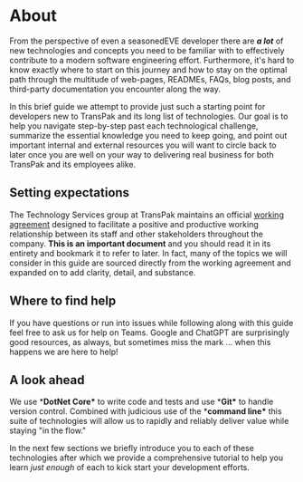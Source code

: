 # About

From the perspective of even a seasonedEVE developer there are ***a lot*** of new technologies and concepts you need to be familiar with to effectively contribute to a modern software engineering effort. Furthermore, it's hard to know exactly where to start on this journey and how to stay on the optimal path through the multitude of web-pages, READMEs, FAQs, blog posts, and third-party documentation you encounter along the way.

In this brief guide we attempt to provide just such a starting point for developers new to TransPak and its long list of technologies. Our goal is to help you navigate step-by-step past each technological challenge, summarize the essential knowledge you need to keep going, and point out important internal and external resources you will want to circle back to later once you are well on your way to delivering real business for both TransPak and its employees alike.

## Setting expectations

The Technology Services group at TransPak maintains an official [working agreement](https://tbd.tbd) designed to facilitate a positive and productive working relationship between its staff and other stakeholders throughout the company. **This is an important document** and you should read it in its entirety and bookmark it to refer to later. In fact, many of the topics we will consider in this guide are sourced directly from the working agreement and expanded on to add clarity, detail, and substance.

## Where to find help

If you have questions or run into issues while following along with this guide feel free to ask us for help on Teams. Google and ChatGPT are surprisingly good resources, as always, but sometimes miss the mark ... when this happens we are here to help!

## A look ahead

We use ***DotNet Core\*** to write code and tests and use ***Git\*** to handle version control. Combined with judicious use of the ***command line\*** this suite of technologies will allow us to rapidly and reliably deliver value while staying "in the flow."

In the next few sections we briefly introduce you to each of these technologies after which we provide a comprehensive tutorial to help you learn *just enough* of each to kick start your development efforts.
